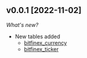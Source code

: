 ## v0.0.1 [2022-11-02]

_What's new?_

- New tables added
  - [bitfinex_currency](ttps://hub.steampipe.io/plugins/kaggrwal/bitfinex/tables/bitfinex_currency)
  - [bitfinex_ticker](ttps://hub.steampipe.io/plugins/kaggrwal/bitfinex/tables/bitfinex_ticker)